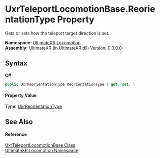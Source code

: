 # UxrTeleportLocomotionBase.ReorientationType Property 
 

Gets or sets how the teleport target direction is set.

**Namespace:**&nbsp;<a href="N_UltimateXR_Locomotion">UltimateXR.Locomotion</a><br />**Assembly:**&nbsp;UltimateXR (in UltimateXR.dll) Version: 0.0.0.0

## Syntax

**C#**<br />
``` C#
public UxrReorientationType ReorientationType { get; set; }
```


#### Property Value
Type: <a href="T_UltimateXR_Locomotion_UxrReorientationType">UxrReorientationType</a>

## See Also


#### Reference
<a href="T_UltimateXR_Locomotion_UxrTeleportLocomotionBase">UxrTeleportLocomotionBase Class</a><br /><a href="N_UltimateXR_Locomotion">UltimateXR.Locomotion Namespace</a><br />